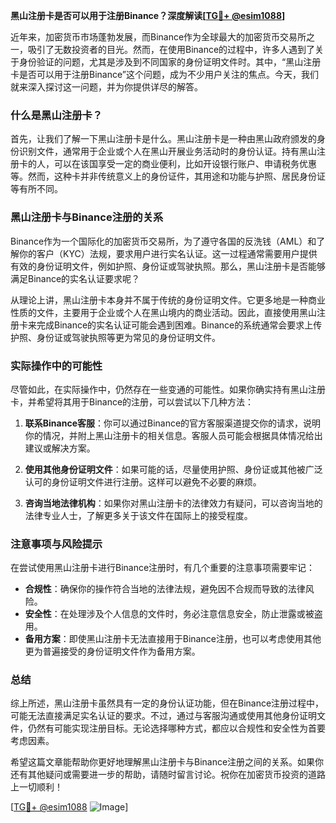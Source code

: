 **黑山注册卡是否可以用于注册Binance？深度解读[[TG💪+ @esim1088](https://t.me/s/esim1088)]**

近年来，加密货币市场蓬勃发展，而Binance作为全球最大的加密货币交易所之一，吸引了无数投资者的目光。然而，在使用Binance的过程中，许多人遇到了关于身份验证的问题，尤其是涉及到不同国家的身份证明文件时。其中，“黑山注册卡是否可以用于注册Binance”这个问题，成为不少用户关注的焦点。今天，我们就来深入探讨这一问题，并为你提供详尽的解答。

### 什么是黑山注册卡？

首先，让我们了解一下黑山注册卡是什么。黑山注册卡是一种由黑山政府颁发的身份识别文件，通常用于企业或个人在黑山开展业务活动时的身份认证。持有黑山注册卡的人，可以在该国享受一定的商业便利，比如开设银行账户、申请税务优惠等。然而，这种卡并非传统意义上的身份证件，其用途和功能与护照、居民身份证等有所不同。

### 黑山注册卡与Binance注册的关系

Binance作为一个国际化的加密货币交易所，为了遵守各国的反洗钱（AML）和了解你的客户（KYC）法规，要求用户进行实名认证。这一过程通常需要用户提供有效的身份证明文件，例如护照、身份证或驾驶执照。那么，黑山注册卡是否能够满足Binance的实名认证要求呢？

从理论上讲，黑山注册卡本身并不属于传统的身份证明文件。它更多地是一种商业性质的文件，主要用于企业或个人在黑山境内的商业活动。因此，直接使用黑山注册卡来完成Binance的实名认证可能会遇到困难。Binance的系统通常会要求上传护照、身份证或驾驶执照等更为常见的身份证明文件。

### 实际操作中的可能性

尽管如此，在实际操作中，仍然存在一些变通的可能性。如果你确实持有黑山注册卡，并希望将其用于Binance的注册，可以尝试以下几种方法：

1. **联系Binance客服**：你可以通过Binance的官方客服渠道提交你的请求，说明你的情况，并附上黑山注册卡的相关信息。客服人员可能会根据具体情况给出建议或解决方案。
   
2. **使用其他身份证明文件**：如果可能的话，尽量使用护照、身份证或其他被广泛认可的身份证明文件进行注册。这样可以避免不必要的麻烦。

3. **咨询当地法律机构**：如果你对黑山注册卡的法律效力有疑问，可以咨询当地的法律专业人士，了解更多关于该文件在国际上的接受程度。

### 注意事项与风险提示

在尝试使用黑山注册卡进行Binance注册时，有几个重要的注意事项需要牢记：

- **合规性**：确保你的操作符合当地的法律法规，避免因不合规而导致的法律风险。
- **安全性**：在处理涉及个人信息的文件时，务必注意信息安全，防止泄露或被盗用。
- **备用方案**：即使黑山注册卡无法直接用于Binance注册，也可以考虑使用其他更为普遍接受的身份证明文件作为备用方案。

### 总结

综上所述，黑山注册卡虽然具有一定的身份认证功能，但在Binance注册过程中，可能无法直接满足实名认证的要求。不过，通过与客服沟通或使用其他身份证明文件，仍然有可能实现注册目标。无论选择哪种方式，都应以合规性和安全性为首要考虑因素。

希望这篇文章能帮助你更好地理解黑山注册卡与Binance注册之间的关系。如果你还有其他疑问或需要进一步的帮助，请随时留言讨论。祝你在加密货币投资的道路上一切顺利！

[[TG💪+ @esim1088](https://t.me/s/esim1088) ![Image](https://i.postimg.cc/4NQfJmqS/Snipaste-2025-05-13-00-14-12.png)]
